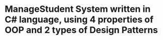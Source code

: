 # ManageStudent System written in C# language, using 4 properties of OOP and 2 types of Design Patterns
